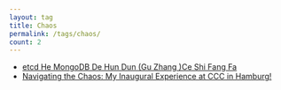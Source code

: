 ```yaml
---
layout: tag
title: Chaos
permalink: /tags/chaos/
count: 2
---
```


- [etcd He  MongoDB De Hun Dun (Gu Zhang )Ce Shi Fang Fa ](https://yeshan333.github.io/2024/05/18/etcd-and-mongodb-chaos-testing/)
- [Navigating the Chaos: My Inaugural Experience at CCC in Hamburg!](https://gosein.de/37c3.html)
